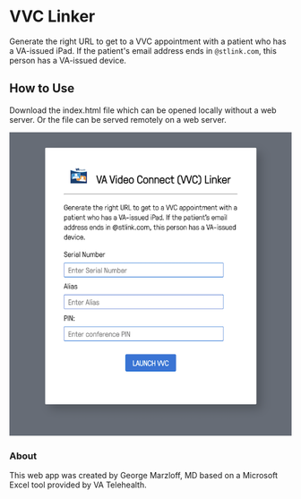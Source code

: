 # VVC Linker

Generate the right URL to get to a VVC appointment with a patient who has a VA-issued iPad. If the patient's email address ends in `@stlink.com`, this person has a VA-issued device.

## How to Use

Download the index.html file which can be opened locally without a web server. Or the file can be served remotely on a web server. 

![Screenshot](screenshot.png)

### About

This web app was created by George Marzloff, MD based on a Microsoft Excel tool provided by VA Telehealth. 